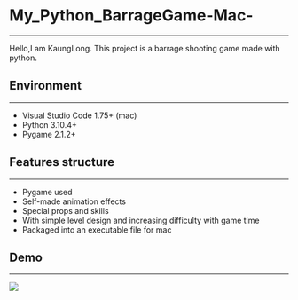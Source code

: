 # My_Python_BarrageGame-Mac-
---
Hello,I am KaungLong. This project is a barrage shooting game made with python.
## Environment
---
- Visual Studio Code 1.75+ (mac)
- Python 3.10.4+
- Pygame 2.1.2+
## Features structure
---
- Pygame used
- Self-made animation effects
- Special props and skills
- With simple level design and increasing difficulty with game time
- Packaged into an executable file for mac
## Demo
---
<img src="https://github.com/WeiMoKaungLong/My_Python_BarrageGame-Mac-/blob/master/BarrageGame_Demo.gif">
